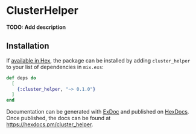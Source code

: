 # ClusterHelper

**TODO: Add description**

## Installation

If [available in Hex](https://hex.pm/docs/publish), the package can be installed
by adding `cluster_helper` to your list of dependencies in `mix.exs`:

```elixir
def deps do
  [
    {:cluster_helper, "~> 0.1.0"}
  ]
end
```

Documentation can be generated with [ExDoc](https://github.com/elixir-lang/ex_doc)
and published on [HexDocs](https://hexdocs.pm). Once published, the docs can
be found at <https://hexdocs.pm/cluster_helper>.

